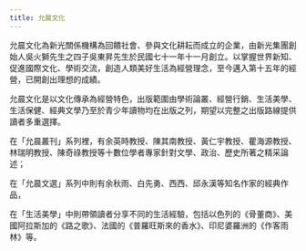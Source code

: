 ```yaml
---
title: 允晨文化
---
```


允晨文化為新光關係機構為回饋社會、參與文化耕耘而成立的企業，由新光集團創始人吳火獅先生之四子吳東昇先生於民國七十一年十一月創立。以掌握世界新知、促進國際文化、學術交流，創造人類美好生活為經營理念，至今邁入第十五年的經營，已開創出理想的成績。

允晨文化是以文化傳承為經營特色，出版範圍由學術論叢、經營行銷、生活美學、生活保健、經典文學乃至於青少年讀物均在出版之列，期望以完整之出版路線提供讀者多重選擇。

在「允晨叢刊」系列裡，有余英時教授、陳其南教授、黃仁宇教授、瞿海源教授、林瑞明教授、陳奇祿教授等十數位學者專家針對文學、政治、歷史所著之精采論述；

在「允晨文選」系列中則有余秋雨、白先勇、西西、邱永漢等知名作家的經典作品，

在「生活美學」中則帶領讀者分享不同的生活經驗，包括以色列的《骨董商》、美國阿拉斯加的《路之歌》、法國的《普羅旺斯來的香水》、印尼婆羅洲的《作客雨林》等。
